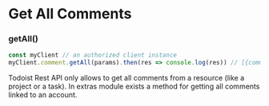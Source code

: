 # Get All Comments

### getAll() <a href="getall" id="getall"></a>

```javascript
const myClient // an authorized client instance
myClient.comment.getAll(params).then(res => console.log(res)) // [{comment object}, {comment object}]
```

Todoist Rest API only allows to get all comments from a resource (like a project or a task). In extras module exists a method for getting all comments linked to an account.